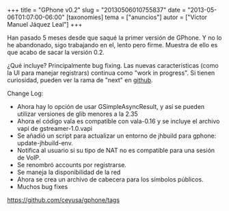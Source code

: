 +++
title = "GPhone v0.2"
slug = "20130506010755837"
date = "2013-05-06T01:07:00-06:00"
[taxonomies]
tema = ["anuncios"]
autor = ["Víctor Manuel Jáquez Leal"]
+++

Han pasado 5 meses desde que saqué la primer versión de GPhone. Y no lo he
abandonado, sigo trabajando en el, lento pero firme. Muestra de ello es que
acabo de sacar la versión 0.2.

¿Qué incluye? Principalmente bug fixing. Las nuevas características (como la UI
para manejar registrars) continua como "work in progress". Si tienen curiosidad,
pueden ver la rama de "next" en [github](https://github.com/ceyusa/gphone).

<!-- more -->

Change Log:

- Ahora hay lo opción de usar GSimpleAsyncResult, y así se pueden utilizar
  versiones de glib menores a la 2.35
- Ahora el código vala es compatible con vala-0.16 y se incluye el archivo vapi
  de gstreamer-1.0.vapi
- Se añadió un script para actualizar un entorno de jhbuild para gphone:
  update-jhbuild-env.
- Notifica al usuario si su tipo de NAT no es compatible para una sesión de
  VoIP.
- Se renombró accounts por registrarse.
- Se maneja la disponibilidad de la red
- Ahora se crea un archivo de cabecera para los símbolos públicos.
- Muchos bug fixes

<https://github.com/ceyusa/gphone/tags>
